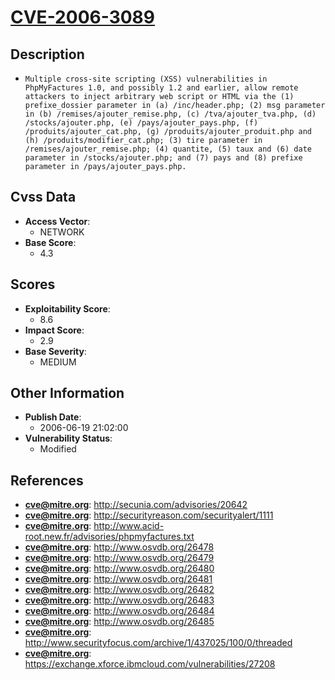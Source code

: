 
# [CVE-2006-3089](http://secunia.com/advisories/20642)

## Description

- `Multiple cross-site scripting (XSS) vulnerabilities in PhpMyFactures 1.0, and possibly 1.2 and earlier, allow remote attackers to inject arbitrary web script or HTML via the (1) prefixe_dossier parameter in (a) /inc/header.php; (2) msg parameter in (b) /remises/ajouter_remise.php, (c) /tva/ajouter_tva.php, (d) /stocks/ajouter.php, (e) /pays/ajouter_pays.php, (f) /produits/ajouter_cat.php, (g) /produits/ajouter_produit.php and (h) /produits/modifier_cat.php; (3) tire parameter in /remises/ajouter_remise.php; (4) quantite, (5) taux and (6) date parameter in /stocks/ajouter.php; and (7) pays and (8) prefixe parameter in /pays/ajouter_pays.php.`

## Cvss Data

- **Access Vector**:
  - NETWORK
- **Base Score**:
  - 4.3

## Scores

- **Exploitability Score**:
  - 8.6
- **Impact Score**:
  - 2.9
- **Base Severity**:
  - MEDIUM

## Other Information

- **Publish Date**:
  - 2006-06-19 21:02:00
- **Vulnerability Status**:
  - Modified

## References

- **cve@mitre.org**: http://secunia.com/advisories/20642
- **cve@mitre.org**: http://securityreason.com/securityalert/1111
- **cve@mitre.org**: http://www.acid-root.new.fr/advisories/phpmyfactures.txt
- **cve@mitre.org**: http://www.osvdb.org/26478
- **cve@mitre.org**: http://www.osvdb.org/26479
- **cve@mitre.org**: http://www.osvdb.org/26480
- **cve@mitre.org**: http://www.osvdb.org/26481
- **cve@mitre.org**: http://www.osvdb.org/26482
- **cve@mitre.org**: http://www.osvdb.org/26483
- **cve@mitre.org**: http://www.osvdb.org/26484
- **cve@mitre.org**: http://www.osvdb.org/26485
- **cve@mitre.org**: http://www.securityfocus.com/archive/1/437025/100/0/threaded
- **cve@mitre.org**: https://exchange.xforce.ibmcloud.com/vulnerabilities/27208
